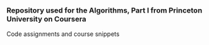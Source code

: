 <h3>Repository used for the Algorithms, Part I from Princeton University on Coursera </h3>
Code assignments and course snippets
